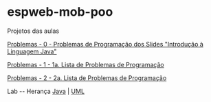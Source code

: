 # espweb-mob-poo
Projetos das aulas

[Problemas - 0 - Problemas de Programação dos Slides "Introdução à Linguagem Java"](https://github.com/pedrofsn/espweb-mob-poo/tree/master/lista_0/src/br/ufg/espmob)

[Problemas - 1 - 1a. Lista de Problemas de Programação](https://github.com/pedrofsn/espweb-mob-poo/tree/master/lista_1/src/br/ufg/espmob)

[Problemas - 2 - 2a. Lista de Problemas de Programação](https://github.com/pedrofsn/espweb-mob-poo/tree/master/lista_2)

Lab -- Herança [Java](https://github.com/pedrofsn/espweb-mob-poo/tree/master/lab_heranca/src/br/pedrofsn/labheranca) | [UML](https://github.com/pedrofsn/espweb-mob-poo/blob/master/lab_heranca/empresa.asta)
